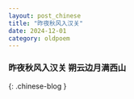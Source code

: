 ```yaml
---
layout: post_chinese
title: "昨夜秋风入汉关"
date: 2024-12-01
category: oldpoem
---
```


### 昨夜秋风入汉关 朔云边月满西山
{: .chinese-blog }

